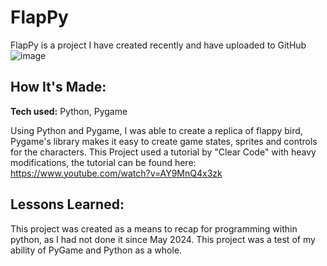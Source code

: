 # FlapPy
FlapPy is a project I have created recently and have uploaded to GitHub
![image](https://github.com/user-attachments/assets/880a5b82-eea6-42c3-85be-dc96d99c50ec)

## How It's Made:

**Tech used:** Python, Pygame

Using Python and Pygame, I was able to create a replica of flappy bird, Pygame's library makes it easy to create game states, sprites and controls for the characters. This Project used a tutorial by "Clear Code" with heavy modifications, the tutorial can be found here: https://www.youtube.com/watch?v=AY9MnQ4x3zk

## Lessons Learned:

This project was created as a means to recap for programming within python, as I had not done it since May 2024. This project was a test of my ability of PyGame and Python as a whole.

